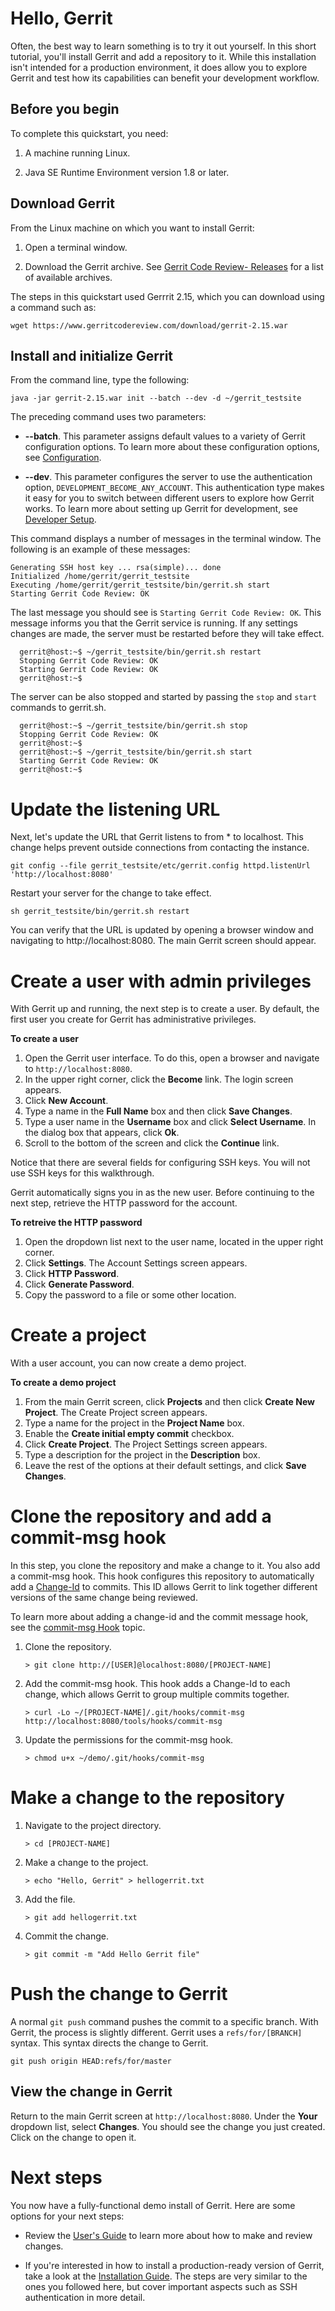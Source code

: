 # Hello, Gerrit
Often, the best way to learn something is to try it out yourself. In this short
tutorial, you'll install Gerrit and add a repository to it. While this
installation isn't intended for a production environment, it does allow you to
explore Gerrit and test how its capabilities can benefit your development
workflow.

## Before you begin

To complete this quickstart, you need:

1.  A machine running Linux.

2.  Java SE Runtime Environment version 1.8 or later.

## Download Gerrit

From the Linux machine on which you want to install Gerrit:

1. Open a terminal window.

2. Download the Gerrit archive. See
   [Gerrit Code Review- Releases](https://gerrit-releases.storage.googleapis.com/index.html) for a
   list of available archives.

The steps in this quickstart used Gerrrit 2.15, which you can download using a
command such as:

    wget https://www.gerritcodereview.com/download/gerrit-2.15.war

## Install and initialize Gerrit

From the command line, type the following:

    java -jar gerrit-2.15.war init --batch --dev -d ~/gerrit_testsite

The preceding command uses two parameters:

- **--batch**. This parameter assigns default values to a variety of Gerrit
  configuration options. To learn more about these configuration options, see
  [Configuration](https://gerrit-documentation.storage.googleapis.com/Documentation/2.14.5.1/config-gerrit.html).

- **--dev**. This parameter configures the server to use the authentication
  option, `DEVELOPMENT_BECOME_ANY_ACCOUNT`. This authentication type makes it
  easy for you to switch between different users to explore how Gerrit works.
  To learn more about setting up Gerrit for development, see
  [Developer Setup](https://gerrit-documentation.storage.googleapis.com/Documentation/2.14.5.1/dev-readme.html).

This command displays a number of messages in the terminal window. The following
is an example of these messages:

    Generating SSH host key ... rsa(simple)... done
    Initialized /home/gerrit/gerrit_testsite
    Executing /home/gerrit/gerrit_testsite/bin/gerrit.sh start
    Starting Gerrit Code Review: OK

The last message you should see is `Starting Gerrit Code Review: OK`. This
message informs you that the Gerrit service is running. If any settings changes
are made, the server must be restarted before they will take effect.

      gerrit@host:~$ ~/gerrit_testsite/bin/gerrit.sh restart
      Stopping Gerrit Code Review: OK
      Starting Gerrit Code Review: OK
      gerrit@host:~$

The server can be also stopped and started by passing the `stop` and `start`
commands to gerrit.sh.

      gerrit@host:~$ ~/gerrit_testsite/bin/gerrit.sh stop
      Stopping Gerrit Code Review: OK
      gerrit@host:~$
      gerrit@host:~$ ~/gerrit_testsite/bin/gerrit.sh start
      Starting Gerrit Code Review: OK
      gerrit@host:~$

# Update the listening URL

Next, let's update the URL that Gerrit listens to from * to localhost. This
change helps prevent outside connections from contacting the instance.

```
git config --file gerrit_testsite/etc/gerrit.config httpd.listenUrl 'http://localhost:8080'
```

Restart your server for the change to take effect.

```
sh gerrit_testsite/bin/gerrit.sh restart
```

You can verify that the URL is updated by opening a browser window and
navigating to http://localhost:8080. The main Gerrit screen should appear.

# Create a user with admin privileges

With Gerrit up and running, the next step is to create a user. By default, the
first user you create for Gerrit has administrative privileges.

**To create a user**

1. Open the Gerrit user interface. To do this, open a browser and navigate to
   `http://localhost:8080`.
2. In the upper right corner, click the **Become** link.
   The login screen appears.
3. Click **New Account**.
4. Type a name in the **Full Name** box and then click **Save Changes**.
5. Type a user name in the **Username** box and click **Select Username**.
   In the dialog box that appears, click **Ok**.
6. Scroll to the bottom of the screen and click the **Continue** link.

Notice that there are several fields for configuring SSH keys. You will not use
SSH keys for this walkthrough.

Gerrit automatically signs you in as the new user. Before continuing to the next
step, retrieve the HTTP password for the account.

**To retreive the HTTP password**

1. Open the dropdown list next to the user name, located in the upper right
   corner.
2. Click **Settings**.
   The Account Settings screen appears.
3. Click **HTTP Password**.
4. Click **Generate Password**.
5. Copy the password to a file or some other location.

# Create a project

With a user account, you can now create a demo project.

**To create a demo project**

1. From the main Gerrit screen, click **Projects** and then click
   **Create New Project**.
   The Create Project screen appears.
2. Type a name for the project in the **Project Name** box.
3. Enable the **Create initial empty commit** checkbox.
4. Click **Create Project**.
   The Project Settings screen appears.
5. Type a description for the project in the **Description** box.
6. Leave the rest of the options at their default settings, and click
   **Save Changes**.

# Clone the repository and add a commit-msg hook

In this step, you clone the repository and make a change to it. You also add a
commit-msg hook. This hook configures this repository to automatically add a
[Change-Id](https://gerrit-documentation.storage.googleapis.com/Documentation/2.15/user-changeid.html)
to commits. This ID allows Gerrit to link together different versions of the
same change being reviewed.

To learn more about adding a change-id and the commit message hook, see the
[commit-msg Hook](https://gerrit-documentation.storage.googleapis.com/Documentation/2.14.5.1/cmd-hook-commit-msg.html) topic.


1. Clone the repository.
   ```
   > git clone http://[USER]@localhost:8080/[PROJECT-NAME]
   ```
2. Add the commit-msg hook. This hook adds a Change-Id to each change, which
   allows Gerrit to group multiple commits together.
   ```
   > curl -Lo ~/[PROJECT-NAME]/.git/hooks/commit-msg  http://localhost:8080/tools/hooks/commit-msg
   ```
3. Update the permissions for the commit-msg hook.
   ```
   > chmod u+x ~/demo/.git/hooks/commit-msg
   ```

# Make a change to the repository

1. Navigate to the project directory.
   ```
   > cd [PROJECT-NAME]
   ```
2. Make a change to the project.
   ```
   > echo "Hello, Gerrit" > hellogerrit.txt
   ```
3. Add the file.
   ```
   > git add hellogerrit.txt
   ```
4. Commit the change.
   ```
   > git commit -m "Add Hello Gerrit file"
   ```

# Push the change to Gerrit

A normal `git push` command pushes the commit to a specific branch. With Gerrit,
the process is slightly different. Gerrit uses a `refs/for/[BRANCH]` syntax.
This syntax directs the change to Gerrit.

```
git push origin HEAD:refs/for/master
```
## View the change in Gerrit

Return to the main Gerrit screen at `http://localhost:8080`. Under the **Your**
dropdown list, select **Changes**. You should see the change you just created.
Click on the change to open it.

# Next steps

You now have a fully-functional demo install of Gerrit. Here are some options
for your next steps:

* Review the [User's Guide](https://gerrit-documentation.storage.googleapis.com/Documentation/2.14.5.1/intro-user.html)
  to learn more about how to make and review changes.

* If you're interested in how to install a production-ready version of Gerrit,
  take a look at the [Installation Guide](https://gerrit-documentation.storage.googleapis.com/Documentation/2.14.5.1/install.html).
  The steps are very similar to the ones you followed here, but cover important
  aspects such as SSH authentication in more detail.

